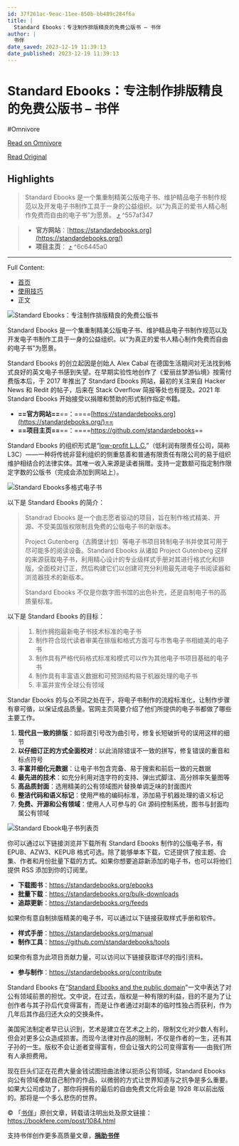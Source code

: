 ```yaml
---
id: 37f261ac-9eac-11ee-850b-bb489c284f6a
title: |
  Standard Ebooks：专注制作排版精良的免费公版书 – 书伴
author: |
  书伴
date_saved: 2023-12-19 11:39:13
date_published: 2023-12-19 11:39:13
---
```


# Standard Ebooks：专注制作排版精良的免费公版书 – 书伴
#Omnivore

[Read on Omnivore](https://omnivore.app/me/standard-ebooks-18c83bdc11b)

[Read Original](https://bookfere.com/post/1084.html)

## Highlights

> Standard Ebooks 是一个集重制精美公版电子书、维护精品电子书制作规范以及开发电子书制作工具于一身的公益组织。以“为真正的爱书人精心制作免费而自由的电子书”为愿景。 [⤴️](https://omnivore.app/me/standard-ebooks-18c83bdc11b#557af347-899f-42a9-8905-704bd34a8885)  ^557af347

> * **官方网站**：[https://standardebooks.org](https://standardebooks.org/)
> * **项目主页**： [⤴️](https://omnivore.app/me/standard-ebooks-18c83bdc11b#6c6445a0-63c7-4fc7-b7d0-6586f82b625e)  ^6c6445a0


--- 

Full Content: 

* [首页](https://bookfere.com/)
* [使用技巧](https://bookfere.com/category/skills)
* 正文

![Standard Ebooks：专注制作排版精良的免费公版书](https://proxy-prod.omnivore-image-cache.app/780x0,swvPFV62_e4z-45Q8w8CToWYiFCC6CCYyKNLzoNVaB-0/https://bookfere.com/wp-content/uploads/2023/12/standard-ebooks.jpg)

Standard Ebooks 是一个集重制精美公版电子书、维护精品电子书制作规范以及开发电子书制作工具于一身的公益组织。以“为真正的爱书人精心制作免费而自由的电子书”为愿景。

Standard Ebooks 的创立起因是创始人 Alex Cabal 在德国生活期间对无法找到格式良好的英文电子书感到失望。在早期实验性地创作了《爱丽丝梦游仙境》按需付费版本后，于 2017 年推出了 Standard Ebooks 网站，最初的关注来自 Hacker News 和 Redit 的帖子，后来在 Stack Overflow 简报等处也有提及。2021 年 Standard Ebooks 开始接受以捐赠和赞助的形式制作指定书籍。

* **==官方网站==**==：====[https://standardebooks.org](https://standardebooks.org/)==
* **==项目主页==**==：====<https://github.com/standardebooks>==

Standard Ebooks 的组织形式是“[low-profit L.L.C.](https://en.wikipedia.org/wiki/Low-profit%5Flimited%5Fliability%5Fcompany)”（低利润有限责任公司，简称 L3C）——一种将传统非营利组织的侧重慈善和普通有限责任有限公司的易于组织维护相结合的法律实体。其唯一收入来源是读者捐赠。支持一定数额可指定制作限定字数的公版书（完成会添加到网站上）。

![Standard Ebooks多格式电子书](https://proxy-prod.omnivore-image-cache.app/780x320,s7GCJOjSJQDioZiTE73DjUcx0pRSAoDdVBkfMPj_ncs4/https://bookfere.com/wp-content/uploads/2023/12/standard-ebooks_1.jpg)

以下是 Standard Ebooks 的简介：

> Standrad Ebooks 是一个由志愿者驱动的项目，旨在制作格式精美、开源、不受美国版权限制且免费的公版电子书的新版本。
> 
> Project Gutenberg（古腾堡计划）等电子书项目转制电子书并使其可用于尽可能多的阅读设备。Standard Ebooks 从诸如 Project Gutenberg 这样的来源获取电子书，利用精心设计的专业级样式手册对其进行格式化和排版，全面校对订正，然后构建它们以创建可充分利用最先进电子书阅读器和浏览器技术的新版本。
> 
> Standard Ebooks 不仅是你数字图书馆的出色补充，还是自制电子书的高质量标准。

以下是 Standard Ebooks 的目标：

> 1. 制作拥抱最新电子书技术标准的电子书
> 2. 制作符合现代读者审美在排版和格式方面可与市售电子书相媲美的电子书
> 3. 制作具有严格代码格式标准和模式可以作为其他电子书项目基础的电子书
> 4. 制作具有丰富语义数据和可预测结构易于机器处理的电子书
> 5. 丰富并宣传全球公有领域

Standar Ebooks 的与众不同之处在于，将电子书制作的流程标准化，让制作步骤有章可循，以保证成品质量。官网主页简要介绍了他们所提供的电子书都做了哪些主要工作。

1. **现代且一致的排版**：如将直引号改为曲引号，修复长短破折号的误用这样的细节
2. **以仔细订正的方式全面校对**：以此消除错误不一致的拼写，修复错误的重音和标点符号
3. **丰富并细化元数据**：让电子书包含完备、易于搜索和前后一致的元数据
4. **最先进的技术**：如充分利用对连字符的支持、弹出式脚注、高分辨率矢量图等
5. **高品质封面**：选用精美的公有领域图片替换单调乏味的封面图片
6. **整洁代码和语义标记**：使用严格的编码标准，添加易于机器处理的语义标记
7. **免费、开源和公有领域**：使用人人可参与的 Git 源码控制系统，图书与封面均属公有领域

![Standard Ebook电子书列表页](https://proxy-prod.omnivore-image-cache.app/780x1067,s4bOThV7U_BQ7fQzLgO6XI3SxMbu6ZyVJtYq0KJaube4/https://bookfere.com/wp-content/uploads/2023/12/standard-ebooks_2.jpg)

你可以通过以下链接浏览并下载所有 Standard Ebooks 制作的公版电子书，有 EPUB、AZW3、KEPUB 格式可选。除了能够单本下载，它还提供了按主题、合集、作者和月份批量下载的方式。如果你想要追踪新添加的电子书，也可以将他们提供 RSS 添加到你的订阅里。

* **下载图书**：<https://standardebooks.org/ebooks>
* **批量下载**：<https://standardebooks.org/bulk-downloads>
* **追踪更新**：<https://standardebooks.org/feeds>

如果你有意自制排版精美的电子书，可以通过以下链接获取样式手册和软件。

* **样式手册**：<https://standardebooks.org/manual>
* **制作工具**：<https://github.com/standardebooks/tools>

如果你有意为此项目贡献力量，可以访问以下链接获取详尽的指引资料。

* **参与制作**：<https://standardebooks.org/contribute>

Standard Ebooks 在“[Standard Ebooks and the public domain](https://standardebooks.org/about/standard-ebooks-and-the-public-domain)”一文中表达了对公有领域前景的担忧。文中说，在过去，版权是一种有限的利益，目的不是为了让创作者与其子孙后代变得富有，而是让作者通过对副本的临时性独占而获利，作为几年后其作品归还大众的交换条件。

美国宪法制定者早已认识到，艺术是建立在艺术之上的，限制文化对少数人有利，但会对更多公众造成损害。而现今法律对作品的限制，不仅是作者的一生，还有其子孙的一生。版权不会让逝者变得富有，但会让强大的公司变得富有——由我们所有人承担费用。

现在巨头们正在花费大量金钱试图扭曲法律以扼杀公有领域，Standard Ebooks 向公有领域奉献自己制作的作品，以微弱的方式让世界知道与之抗争是多么重要。如果大公司成功了，那你将拥有的最后的自由免费文化将会是 1928 年以前出版的。那将是一个多么悲伤的世界。

© 「[书伴](https://bookfere.com/)」原创文章，转载请注明出处及原文链接：<https://bookfere.com/post/1084.html>

支持书伴创作更多高质量文章，**[捐助书伴](https://bookfere.com/donate "让金钱为有意义的事情出一分力！")**
